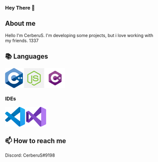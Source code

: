 ### Hey There 👋

## About me
Hello I'm CerberuS.
I'm developing some projects, but i love working with my friends.
1337

## 📚 Languages

<code><img height="65" src="https://raw.githubusercontent.com/CerberuSzx/CerberuSzx/c593aca2cd1ef5fb9d286c154ddf4342c963e0b2/31/cpp.svg"></code>
<code><img height="65" src="https://raw.githubusercontent.com/CerberuSzx/CerberuSzx/main/31/js.png"></code>
<code><img height="65" src="https://raw.githubusercontent.com/CerberuSzx/CerberuSzx/main/31/indir.png"></code>

### IDEs

<code><img height="65" src="https://raw.githubusercontent.com/CerberuSzx/CerberuSzx/85bce21202020aa02287b81f23b69fed012fa51b/31/s.svg"></code>
<code><img height="65" src="https://raw.githubusercontent.com/CerberuSzx/CerberuSzx/650b52133255d1e9ce79b24d787b9494efd8c15a/31/vs2019%20(1).svg"></code>

## 📫 How to reach me
Discord: CerberuS#9198

<!--

Here are some ideas to get you started:

- 🔭 I’m currently working on ...
- 🌱 I’m currently learning ...
- 👯 I’m looking to collaborate on ...
- 🤔 I’m looking for help with ...
- 💬 Ask me about ...
- 📫 How to reach me: ...
- 😄 Pronouns: ...
- ⚡ Fun fact: ...
-->
